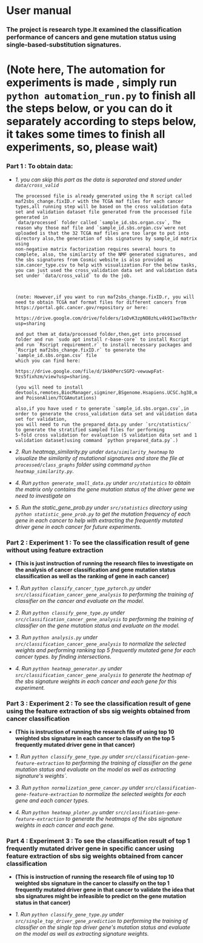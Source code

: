 # User manual 

### The project is research type.It examined the classification performance of cancers and gene mutation status using single-based-substitution signatures.



# (Note here, The automation for experiments is made , simply run `python automation_run.py` to finish all the steps below, or you can do it separately according to steps below, it takes some times to finish all experiments, so, please wait)

### Part 1 : To obtain data:

* *1. you can skip this part as the data is separated and stored under `data/cross_valid`*
   

      The processed file is already generated using the R script called maf2sbs_change.fixID.r with the TCGA maf files for each cancer types,all running step will be based on the cross validation data set and validation dataset file generated from the processed file generated in 
      `data/processed` folder called `sample_id.sbs.organ.csv`, The reason why those maf file and `sample_id.sbs.organ.csv`were not uploaded is that the 32 TCGA maf files are too large to put into directory also,the generation of sbs signatures by sample_id matrix using 
      non-negative matrix factorization requires several hours to complete, also, the similarity of the NMF generated signatures, and the sbs signatures from Cosmic website is also provided as sim.cancer_type.csv to help with visualization.For the below tasks, 
      you can just used the cross_validation data set and validation data set under `data/cross_valid` to do the job.



      (note: However,if you want to run maf2sbs_change.fixID.r, you will need to obtain TCGA maf format files for different cancers from https://portal.gdc.cancer.gov/repository or here:
   
      https://drive.google.com/drive/folders/1oDvK3zpNO8zhLv4k9I1woT0xthrKGdAW?usp=sharing
   
      and put them at data/processed folder,then,get into processed folder and run `sudo apt install r-base-core` to install Rscript and run `Rscript requirement.r` to install necessary packages and `Rscript maf2sbs_change.fixID.r` to generate the `sample_id.sbs.organ.csv` file 
      which you can find here:
   
      https://drive.google.com/file/d/1kk0PercSGP2-vewuwpFat-9zs5fixhzm/view?usp=sharing.
   
      (you will need to install devtools,remotes,BiocManager,sigminer,BSgenome.Hsapiens.UCSC.hg38,maftools and PoisonAlien/TCGAmutations)
      
      also,if you have used r to generate `sample_id.sbs.organ.csv`,in order to generate the cross_validation data set and validation data set for validation, 
      you will need to run the prepared_data.py under `src/statistics/` to generate the stratified sampled files for performing 
      5-fold cross validation for evaluation (5 validation data set and 1 validation dataset)using command `python prepared_data.py`.)


* *2. Run heatmap_similarity.py under `data/similarity_heatmap` to visualize the similarity of mutational signatures and store the file at `processed/class_graphs` folder using command `python heatmap_similarity.py`.*

   
* *4. Run `python generate_small_data.py` under `src/statistics` to obtain the matrix only contains the gene mutation status of the driver gene we need to investigate on*


* *5. Run the static_gene_prob.py under `src/statistics` directory using `python statistic_gene_prob.py` to get the mutation frequency of each gene in each cancer to help with extracting the frequently mutated driver gene in each cancer for future experiments.* 



### Part 2 : Experiment 1 : To see the classification result of gene without using feature extraction

- **(This is just instruction of running the research files to investigate on the analysis of cancer classification and gene mutation status classification as well as the ranking of gene in each cancer)**
 
* *1. Run `python classify_cancer_type_pytorch.py` under `src/classification_cancer_gene_analysis` to performing the training of classifier on 
   the cancer and evaluate on the model.*
  
   
* *2. Run `python classify_gene_type.py` under `src/classification_cancer_gene_analysis` to performing the training of classifier on 
   the gene mutation status and evaluate on the model.*
  
   
* *3. Run `python analysis.py` under `src/classification_cancer_gene_analysis` to normalize the selected weights and performing ranking top 5 frequently mutated gene for each cancer types.
   by finding intersections.*
  

* *4. Run `python heatmap_generator.py` under `src/classification_cancer_gene_analysis` to generate the heatmap of the sbs signature weights in each cancer and each gene for this experiment.*
   
   


   
### Part 3 : Experiment 2 : To see the classification result of gene using the feature extraction of sbs sig weights obtained from cancer classification

- **(This is instruction of running the research file of using top 10 weighted sbs signature in each cancer to classify on the top 5 frequently mutated driver gene in that cancer)**

* *1. Run `python classify_gene_type.py` under `src/classification-gene-feature-extraction` to performing the training of classifier on 
   the gene mutation status and evaluate on the model as well as extracting signature's weights`.*
  
   
* *3. Run `python normalization_gene_cancer.py` under `src/classification-gene-feature-extraction` to normalize the selected weights for each gene and each cancer types.*


* *4. Run `python heatmap_ploter.py` under `src/classification-gene-feature-extraction` to generate the heatmaps of the sbs signature weights in each cancer and each gene.*



   


### Part 4 : Experiment 3 : To see the classification result of top 1 frequently mutated driver gene in specific cancer using feature extraction of sbs sig weights obtained from cancer classification

- **(This is instruction of running the research file of using top 10 weighted sbs signature in the cancer to classify on the top 1 frequently mutated driver gene in that cancer to validate the idea that sbs signatures might be infeasible to predict on the gene mutation status in that cancer)** 


* *1. Run `python classify_gene_type.py` under `src/single_top_driver_gene_prediction` to performing the training of classifier on 
   the single top driver gene's mutation status and evaluate on the model as well as extracting signature weights.*
   

